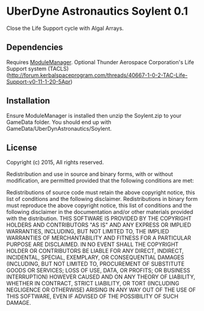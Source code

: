 UberDyne Astronautics Soylent 0.1
=========================
Close the Life Support cycle with Algal Arrays.

Dependencies
------------
Requires [ModuleManager](https://github.com/sarbian/ModuleManager/releases).
Optional Thunder Aerospace Corporation's Life Support system (TACLS) (http://forum.kerbalspaceprogram.com/threads/40667-1-0-2-TAC-Life-Support-v0-11-1-20-5Apr)


Installation
------------
Ensure ModuleManager is installed then unzip the Soylent.zip to your GameData folder. You should end up with GameData/UberDynAstronautics/Soylent.


License
-------

Copyright (c) 2015, All rights reserved.

Redistribution and use in source and binary forms, with or without modification, are permitted provided that the following conditions are met:

Redistributions of source code must retain the above copyright notice, this list of conditions and the following disclaimer. Redistributions in binary form must reproduce the above copyright notice, this list of conditions and the following disclaimer in the documentation and/or other materials provided with the distribution. THIS SOFTWARE IS PROVIDED BY THE COPYRIGHT HOLDERS AND CONTRIBUTORS "AS IS" AND ANY EXPRESS OR IMPLIED WARRANTIES, INCLUDING, BUT NOT LIMITED TO, THE IMPLIED WARRANTIES OF MERCHANTABILITY AND FITNESS FOR A PARTICULAR PURPOSE ARE DISCLAIMED. IN NO EVENT SHALL THE COPYRIGHT HOLDER OR CONTRIBUTORS BE LIABLE FOR ANY DIRECT, INDIRECT, INCIDENTAL, SPECIAL, EXEMPLARY, OR CONSEQUENTIAL DAMAGES (INCLUDING, BUT NOT LIMITED TO, PROCUREMENT OF SUBSTITUTE GOODS OR SERVICES; LOSS OF USE, DATA, OR PROFITS; OR BUSINESS INTERRUPTION) HOWEVER CAUSED AND ON ANY THEORY OF LIABILITY, WHETHER IN CONTRACT, STRICT LIABILITY, OR TORT (INCLUDING NEGLIGENCE OR OTHERWISE) ARISING IN ANY WAY OUT OF THE USE OF THIS SOFTWARE, EVEN IF ADVISED OF THE POSSIBILITY OF SUCH DAMAGE.
